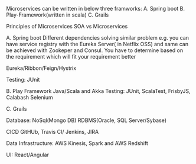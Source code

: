 
Microservices can be written in below three framworks:
 A. Spring boot
 B. Play-Framework(written in scala)
 C. Grails
 
 Principles of Microservices
 SOA vs Microservices
 
 
 A. Spring boot
 Different dependencies solving similar problem
 e.g. you can have service registry with the Eureka Server( in Netflix OSS) and same can be achieved with Zookeper and Consul.
 You have to determine based on the requirement which will fit your requirement better
 
 Eureka/Ribbon/Feign/Hystrix
 
 Testing: JUnit
 
 B. Play Framework
 Java/Scala and Akka
 Testing: JUnit, ScalaTest, FrisbyJS, Calabash Selenium
 
 C. Grails
 
 
 Database:
 NoSql(Mongo DB)
 RDBMS(Oracle, SQL Server/Sybase)
 
 CICD
 GitHUb, Travis CI/ Jenkins, JIRA 
 
 Data Infrastructure:
 AWS Kinesis, Spark and AWS Redshift
 
 UI:
 React/Angular

